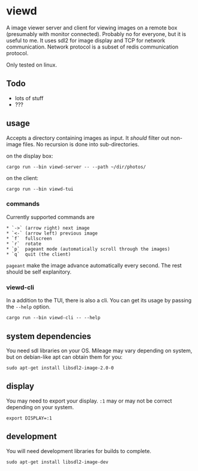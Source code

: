 # viewd
A image viewer server and client for viewing images on a remote box
(presumably with monitor connected). Probably no for everyone, but it
is useful to me. It uses sdl2 for image display and TCP for network
communication. Network protocol is a subset of redis communication
protocol.

Only tested on linux.

## Todo

  * lots of stuff
  * ???

## usage

Accepts a directory containing images as input. It *should* filter out
non-image files. No recursion is done into sub-directories.

on the display box:

	cargo run --bin viewd-server -- --path ~/dir/photos/

on the client:

	cargo run --bin viewd-tui

### commands

Currently supported commands are

	* `->` (arrow right) next image
    * `<-` (arrow left) previous image
	* `f`  fullscreen
	* `r`  rotate
	* `p`  pageant mode (automatically scroll through the images)
    * `q`  quit (the client)

`pageant` make the image advance automatically every second. The rest
should be self explanitory.

### viewd-cli

In a addition to the TUI, there is also a cli. You can get its usage
by passing the `--help` option.

	cargo run --bin viewd-cli -- --help
	
## system dependencies

You need sdl libraries on your OS. Mileage may vary depending on system,
but on debian-like apt can obtain them for you:

	sudo apt-get install libsdl2-image-2.0-0

## display

You may need to export your display. `:1` may or may not be correct
depending on your system.

	export DISPLAY=:1

## development

You will need development libraries for builds to complete.

	sudo apt-get install libsdl2-image-dev
